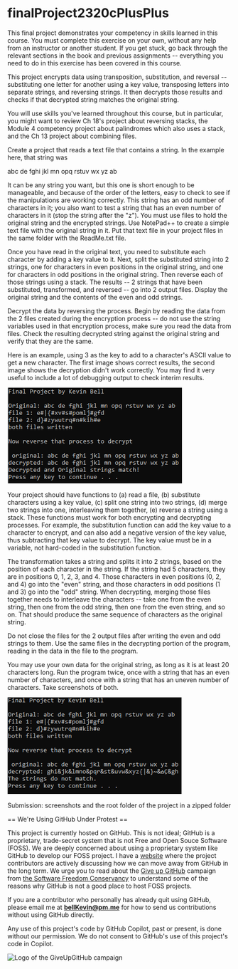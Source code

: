 # finalProject2320cPlusPlus

This final project demonstrates your competency in skills learned in this course. You must complete this exercise on your own, without any help from an instructor or another student. If you get stuck, go back through the relevant sections in the book and previous assignments -- everything you need to do in this exercise has been covered in this course.

This project encrypts data using transposition, substitution, and reversal -- substituting one letter for another using a key value, transposing letters into separate strings, and reversing strings. It then decrypts those results and checks if that decrypted string matches the original string.

You will use skills you've learned throughout this course, but in particular, you might want to review Ch 18's project about reversing stacks, the Module 4 competency project about palindromes which also uses a stack, and the Ch 13 project about combining files.

Create a project that reads a text file that contains a string. In the example here, that string was 

   abc de fghi jkl mn opq rstuv wx yz ab

It can be any string you want, but this one is short enough to be manageable, and because of the order of the letters, easy to check to see if the manipulations are working correctly. This string has an odd number of characters in it; you also want to test a string that has an even number of characters in it (stop the string after the "z"). You must use files to hold the original string and the encrypted strings. Use NotePad++ to create a simple text file with the original string in it. Put that text file in your project files in the same folder with the ReadMe.txt file.

Once you have read in the original text, you need to substitute each character by adding a key value to it. Next, split the substituted string into 2 strings, one for characters in even positions in the original string, and one for characters in odd positions in the original string. Then reverse each of those strings using a stack. The results -- 2 strings that have been substituted, transformed, and reversed -- go into 2 output files. Display the original string and the contents of the even and odd strings.

Decrypt the data by reversing the process. Begin by reading the data from the 2 files created during the encryption process -- do not use the string variables used in that encryption process, make sure you read the data from files. Check the resulting decrypted string against the original string and verify that they are the same.

Here is an example, using 3 as the key to add to a character's ASCII value to get a new character. The first image shows correct results, the second image shows the decryption didn't work correctly. You may find it very useful to include a lot of debugging output to check interim results.

![2320 Final Clean](https://github.com/bell-kevin/finalProject2320cPlusPlus/blob/main/match.PNG)      

Your project should have functions to (a) read a file, (b) substitute characters using a key value, (c) split one string into two strings, (d) merge two strings into one, interleaving them together, (e) reverse a string using a stack. These functions must work for both encrypting and decrypting processes. For example, the substitution function can add the key value to a character to encrypt, and can also add a negative version of the key value, thus subtracting that key value to decrypt. The key value must be in a variable, not hard-coded in the substitution function.

The transformation takes a string and splits it into 2 strings, based on the position of each character in the string. If the string had 5 characters, they are in positions 0, 1, 2, 3, and 4. Those characters in even positions (0, 2, and 4) go into the "even" string, and those characters in odd positions (1 and 3) go into the "odd" string. When decrypting, merging those files together needs to interleave the characters -- take one from the even string, then one from the odd string, then one from the even string, and so on. That should produce the same sequence of characters as the original string.

Do not close the files for the 2 output files after writing the even and odd strings to them. Use the same files in the decrypting portion of the program, reading in the data in the file to the program.

You may use your own data for the original string, as long as it is at least 20 characters long. Run the program twice, once with a string that has an even number of characters, and once with a string that has an uneven number of characters. Take screenshots of both.

![2320 Final Bad](https://github.com/bell-kevin/finalProject2320cPlusPlus/blob/main/NOTmatch.PNG)

Submission: screenshots and the root folder of the project in a zipped folder

== We're Using GitHub Under Protest ==

This project is currently hosted on GitHub.  This is not ideal; GitHub is a
proprietary, trade-secret system that is not Free and Open Souce Software
(FOSS).  We are deeply concerned about using a proprietary system like GitHub
to develop our FOSS project. I have a [website](https://bellKevin.me) where the
project contributors are actively discussing how we can move away from GitHub
in the long term.  We urge you to read about the [Give up GitHub](https://GiveUpGitHub.org) campaign 
from [the Software Freedom Conservancy](https://sfconservancy.org) to understand some of the reasons why GitHub is not 
a good place to host FOSS projects.

If you are a contributor who personally has already quit using GitHub, please
email me at **bellKevin@pm.me** for how to send us contributions without
using GitHub directly.

Any use of this project's code by GitHub Copilot, past or present, is done
without our permission.  We do not consent to GitHub's use of this project's
code in Copilot.

![Logo of the GiveUpGitHub campaign](https://sfconservancy.org/img/GiveUpGitHub.png)
